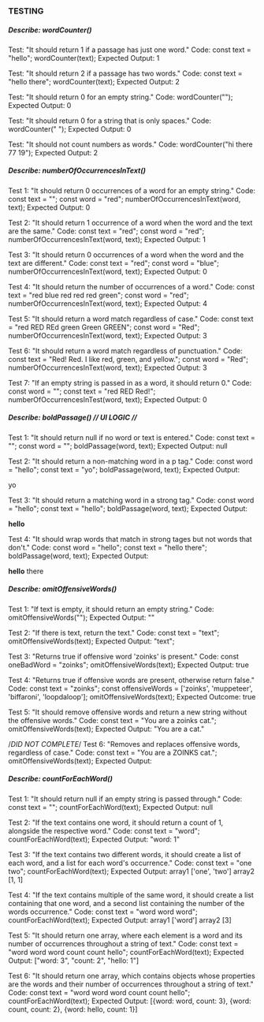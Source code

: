 ### TESTING

##### **Describe:** wordCounter()

Test: "It should return 1 if a passage has just one word."
Code:
const text = "hello";
wordCounter(text);
Expected Output: 1

Test: "It should return 2 if a passage has two words."
Code:
const text = "hello there";
wordCounter(text);
Expected Output: 2

Test: "It should return 0 for an empty string."
Code: wordCounter("");
Expected Output: 0

Test: "It should return 0 for a string that is only spaces."
Code: wordCounter("            ");
Expected Output: 0

Test: "It should not count numbers as words."
Code: wordCounter("hi there 77 19");
Expected Output: 2

##### **Describe:** numberOfOccurrencesInText()

Test 1: "It should return 0 occurrences of a word for an empty string."
Code:
    const text = "";
    const word = "red";
    numberOfOccurrencesInText(word, text);
Expected Output: 0

Test 2: "It should return 1 occurrence of a word when the word and the text are the same."
Code:
    const text = "red";
    const word = "red";
    numberOfOccurrencesInText(word, text);
Expected Output: 1

Test 3: "It should return 0 occurrences of a word when the word and the text are different."
Code:
    const text = "red";
    const word = "blue";
    numberOfOccurrencesInText(word, text);
Expected Output: 0

Test 4: "It should return the number of occurrences of a word."
Code:
    const text = "red blue red red red green";
    const word = "red";
    numberOfOccurrencesInText(word, text);
Expected Output: 4

Test 5: "It should return a word match regardless of case."
Code:
    const text = "red RED REd green Green GREEN";
    const word = "Red";
    numberOfOccurrencesInText(word, text);
Expected Output: 3

Test 6: "It should return a word match regardless of punctuation."
Code:
    const text = "Red! Red. I like red, green, and yellow.";
    const word = "Red";
    numberOfOccurrencesInText(word, text);
Expected Output: 3

Test 7: "If an empty string is passed in as a word, it should return 0."
Code:
    const word = "";
    const text = "red RED Red!";
    numberOfOccurrencesInTest(word, text);
Expected Output: 0

##### **Describe:** boldPassage() // UI LOGIC //

Test 1: "It should return null if no word or text is entered."
Code:
    const text = "";
    const word = "";
    boldPassage(word, text);
Expected Output: null

Test 2: "It should return a non-matching word in a p tag."
Code: 
    const word = "hello";
    const text = "yo";
    boldPassage(word, text);
Expected Output: <p>yo</p>

Test 3: "It should return a matching word in a strong tag."
Code:
    const word = "hello";
    const text = "hello";
    boldPassage(word, text);
Expected Output: <p><strong>hello</strong><p>

Test 4: "It should wrap words that match in strong tages but not words that don't."
Code:
    const word = "hello";
    const text = "hello there";
    boldPassage(word, text);
Expected Output: <p><strong>hello</strong> there</p>

##### **Describe:** omitOffensiveWords()

Test 1: "If text is empty, it should return an empty string."
Code:
    omitOffensiveWords("");
Expected Output: ""

Test 2: "If there is text, return the text."
Code:
    const text = "text";
    omitOffensiveWords(text);
Expected Output: "text";

Test 3: "Returns true if offensive word 'zoinks' is present."
Code:
    const oneBadWord = "zoinks";
    omitOffensiveWords(text);
Expected Output: true

Test 4: "Returns true if offensive words are present, otherwise return false."
Code:
    const text = "zoinks";
    const offensiveWords = ['zoinks', 'muppeteer', 'biffaroni', 'loopdaloop'];
    omitOffensiveWords(text);
Expected Outcome: true

Test 5: "It should remove offensive words and return a new string without the offensive words."
Code:
    const text = "You are a zoinks cat.";
    omitOffensiveWords(text);
Expected Output: "You are a cat."

/*DID NOT COMPLETE*/
Test 6: "Removes and replaces offensive words, regardless of case."
Code:
    const text = "You are a ZOINKS cat.";
    omitOffensiveWords(text);
Expected Output: 

##### **Describe:** countForEachWord()

Test 1: "It should return null if an empty string is passed through."
Code:
    const text = "";
    countForEachWord(text);
Expected Output: null

Test 2: "If the text contains one word, it should return a count of 1, alongside the respective word."
Code:
    const text = "word";
    countForEachWord(text);
Expected Output: "word: 1"

Test 3: "If the text contains two different words, it should create a list of each word, and a list for each word's occurrence."
Code:
    const text = "one two";
    countForEachWord(text);
Expected Output:    array1 ['one', 'two']
                    array2 [1, 1]

Test 4: "If the text contains multiple of the same word, it should create a list containing that one word, and a second list containing the number of the words occurrence."
Code:
    const text = "word word word";
    countForEachWord(text);
Expected Output:    array1 ['word']
                    array2 [3]

Test 5: "It should return one array, where each element is a word and its number of occurrences throughout a string of text."
Code:
    const text = "word word word count count hello";
    countForEachWord(text);
Expected Output: ["word: 3", "count: 2", "hello: 1"]

Test 6: "It should return one array, which contains objects whose properties are the words and their number of occurrences throughout a string of text."
Code:
    const text = "word word word count count hello";
    countForEachWord(text);
Expected Output: [{word: word, count: 3}, {word: count, count: 2}, {word: hello, count: 1}]
